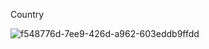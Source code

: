 Country

![f548776d-7ee9-426d-a962-603eddb9ffdd](https://github.com/NurlanRahimli/Countries-React-Api/assets/107476888/faacc294-490e-4746-88a7-a8a31af1f7f3)
